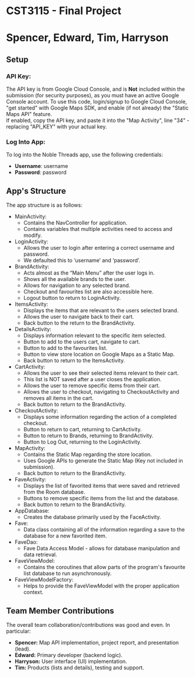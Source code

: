 # CST3115 - Final Project
# Spencer, Edward, Tim, Harryson

## Setup
### API Key:
The API key is from Google Cloud Console, and is **Not** included within the submission (for security purposes), as you must have an active Google Console account. To use this code, login/signup to Google Cloud Console, "get started" with Google Maps SDK, and enable (if not already) the "Static Maps API" feature.
<br>If enabled, copy the API key, and paste it into the "Map Activity", line "34" - replacing "API_KEY" with your actual key.
### Log Into App:
To log into the Noble Threads app, use the following credentials:
- **Username**: username
- **Password**: password

## App's Structure
The app structure is as follows:
- MainActivity:
  - Contains the NavController for application.
  - Contains variables that multiple activities need to access and modify.
- LoginActivity:
  - Allows the user to login after entering a correct username and password.
  - We defaulted this to ‘username’ and ‘password’.
- BrandActivity:
  - Acts almost as the “Main Menu” after the user logs in.
  - Shows all the available brands to the user.
  - Allows for navigation to any selected brand.
  - Checkout and favourites list are also accessible here.
  - Logout button to return to LoginActivity.
- ItemsActivity:
  - Displays the items that are relevant to the users selected brand.
  - Allows the user to navigate back to their cart.
  - Back button to the return to the BrandActivity.
- DetailsActivity:
  - Displays information relevant to the specific item selected.
  - Button to add to the users cart, navigate to cart.
  - Button to add to the favourites list.
  - Button to view store location on Google Maps as a Static Map.
  - Back button to return to the ItemsActivity.
- CartActivity:
  - Allows the user to see their selected items relevant to their cart.
  - This list is NOT saved after a user closes the application.
  - Allows the user to remove specific items from their cart.
  - Allows the user to checkout, navigating to CheckoutActivity and removes all items in the cart.
  - Back button to return to the BrandActivity.
- CheckoutActivity:
  - Displays some information regarding the action of a completed checkout.
  - Button to return to cart, returning to CartActivity.
  - Button to return to Brands, returning to BrandActivity.
  - Button to Log Out, returning to the LoginActivity.
- MapActivity:
  - Contains the Static Map regarding the store location.
  - Uses Google APIs to generate the Static Map (Key not included in submission).
  - Back button to return to the BrandActivity.
- FaveActivity:
  - Displays the list of favorited items that were saved and retrieved from the Room database.
  - Buttons to remove specific items from the list and the database.
  - Back button to return to the BrandActivity.
- AppDatabase:
  - Creates the database primarily used by the FaceActivity.
- Fave:
  - Data class containing all of the information regarding a save to the database for a new favorited item.
- FaveDao:
  - Fave Data Access Model - allows for database manipulation and data retrieval.
- FaveViewModel:
  - Contains the coroutines that allow parts of the program's favourite list database to run asynchronously.
- FaveViewModelFactory:
  - Helps to provide the FaveViewModel with the proper application context.

## Team Member Contributions
The overall team collaboration/contributions was good and even. In particular:
- **Spencer:** Map API implementation, project report, and presentation (lead).
- **Edward:** Primary developer (backend logic).
- **Harryson:** User interface (UI) implementation.
- **Tim:** Products (lists and details), testing and support.


